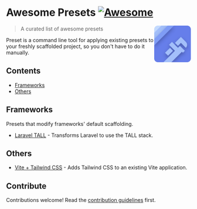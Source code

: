 <!--lint disable double-link-->
<!--lint disable no-dead-urls-->

# Awesome Presets [![Awesome](https://awesome.re/badge.svg)](https://awesome.re)

[<img src="preset-logo.svg" align="right" width="100">](https://usepreset.dev)

> A curated list of awesome presets

Preset is a command line tool for applying existing presets to your freshly scaffolded project, so you don't have to do it manually.

## Contents

- [Frameworks](#frameworks)
- [Others](#others)

## Frameworks

Presets that modify frameworks' default scaffolding.

- [Laravel TALL](https://github.com/use-presets/laravel-tall) - Transforms Laravel to use the TALL stack.

## Others

- [Vite + Tailwind CSS](https://github.com/use-presets/tailwindcss) - Adds Tailwind CSS to an existing Vite application.

## Contribute

Contributions welcome! Read the [contribution guidelines](CONTRIBUTING.md) first.
